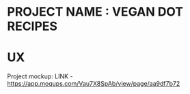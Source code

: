 
# PROJECT NAME : VEGAN DOT RECIPES


# UX

Project mockup: LINK - https://app.moqups.com/Vau7X8SpAb/view/page/aa9df7b72 